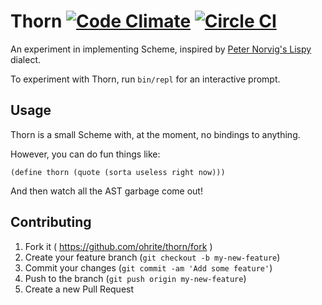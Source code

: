 # Thorn [![Code Climate](https://codeclimate.com/github/ohrite/thorn/badges/gpa.svg)](https://codeclimate.com/github/ohrite/thorn) [![Circle CI](https://circleci.com/gh/ohrite/thorn.svg?style=svg)](https://circleci.com/gh/ohrite/thorn)

An experiment in implementing Scheme, inspired by
[Peter Norvig's Lispy](http://norvig.com/lispy.html) dialect.

To experiment with Thorn, run `bin/repl` for an interactive prompt.

## Usage

Thorn is a small Scheme with, at the moment, no bindings to anything.

However, you can do fun things like:

```
(define thorn (quote (sorta useless right now)))
```

And then watch all the AST garbage come out!

## Contributing

1. Fork it ( https://github.com/ohrite/thorn/fork )
2. Create your feature branch (`git checkout -b my-new-feature`)
3. Commit your changes (`git commit -am 'Add some feature'`)
4. Push to the branch (`git push origin my-new-feature`)
5. Create a new Pull Request
